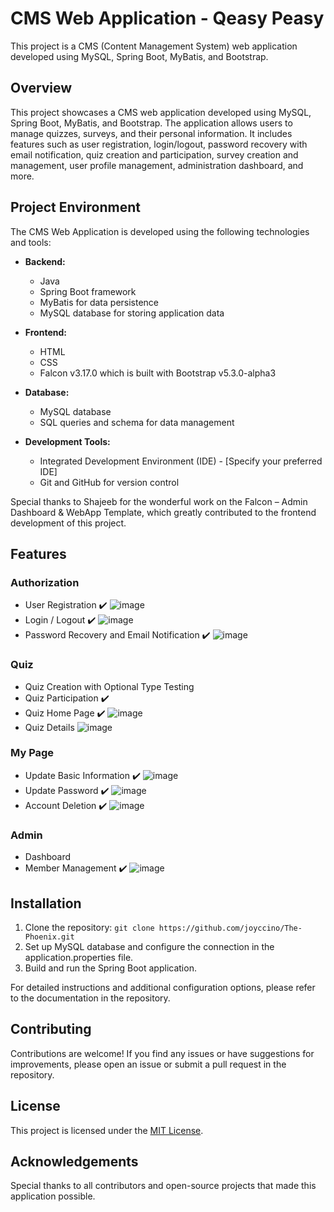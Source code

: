 # CMS Web Application - Qeasy Peasy

This project is a CMS (Content Management System) web application developed using MySQL, Spring Boot, MyBatis, and Bootstrap.

## Overview
This project showcases a CMS web application developed using MySQL, Spring Boot, MyBatis, and Bootstrap. The application allows users to manage quizzes, surveys, and their personal information. It includes features such as user registration, login/logout, password recovery with email notification, quiz creation and participation, survey creation and management, user profile management, administration dashboard, and more.

## Project Environment

The CMS Web Application is developed using the following technologies and tools:

- **Backend:**
  - Java
  - Spring Boot framework
  - MyBatis for data persistence
  - MySQL database for storing application data

- **Frontend:**
  - HTML
  - CSS
  - Falcon v3.17.0 which is built with Bootstrap v5.3.0-alpha3

- **Database:**
  - MySQL database
  - SQL queries and schema for data management

- **Development Tools:**
  - Integrated Development Environment (IDE) - [Specify your preferred IDE]
  - Git and GitHub for version control

Special thanks to Shajeeb for the wonderful work on the Falcon – Admin Dashboard & WebApp Template, which greatly contributed to the frontend development of this project.

## Features

### Authorization

- User Registration ✔️
![image](https://github.com/joyccino/The-Phoenix/assets/67300266/d8d48321-55e2-4f5a-b091-1bdedac5706a)
- Login / Logout ✔️
![image](https://github.com/joyccino/The-Phoenix/assets/67300266/978a40b7-2eb2-4ac6-8db4-85ecf931fbec)
- Password Recovery and Email Notification ✔️
![image](https://github.com/joyccino/The-Phoenix/assets/67300266/555c2e09-b30f-4bde-891f-efba3dcb7126)

### Quiz

- Quiz Creation with Optional Type Testing
- Quiz Participation ✔️
- Quiz Home Page ✔️
![image](https://github.com/joyccino/The-Phoenix/assets/67300266/726136bc-95a0-4f10-ab7f-20ff6f37661d)
- Quiz Details
![image](https://github.com/joyccino/The-Phoenix/assets/67300266/719a26bd-1844-4819-852a-f05575f1a09c)

### My Page

- Update Basic Information ✔️
![image](https://github.com/joyccino/The-Phoenix/assets/67300266/6d9de11b-8f77-4421-b2e7-fe4178c16daf)
- Update Password ✔️
![image](https://github.com/joyccino/The-Phoenix/assets/67300266/649182aa-277d-47aa-a941-5da859474388)
- Account Deletion ✔️
![image](https://github.com/joyccino/The-Phoenix/assets/67300266/bf779192-4227-4202-abb2-8db234198868)

### Admin

- Dashboard
- Member Management ✔️
![image](https://github.com/joyccino/The-Phoenix/assets/67300266/1db967b2-f912-40fb-8645-e01b48066cfc)


## Installation
1. Clone the repository: `git clone https://github.com/joyccino/The-Phoenix.git`
2. Set up MySQL database and configure the connection in the application.properties file.
3. Build and run the Spring Boot application.

For detailed instructions and additional configuration options, please refer to the documentation in the repository.

## Contributing
Contributions are welcome! If you find any issues or have suggestions for improvements, please open an issue or submit a pull request in the repository.

## License
This project is licensed under the [MIT License](LICENSE).

## Acknowledgements
Special thanks to all contributors and open-source projects that made this application possible.
